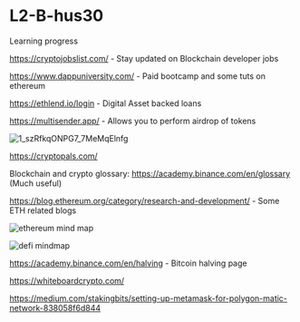 # L2-B-hus30


Learning progress



https://cryptojobslist.com/ - Stay updated on Blockchain developer jobs

https://www.dappuniversity.com/ - Paid bootcamp and some tuts on ethereum

https://ethlend.io/login - Digital Asset backed loans

https://multisender.app/ - Allows you to perform airdrop of tokens

![1_szRfkqONPG7_7MeMqElnfg](https://user-images.githubusercontent.com/59841174/134557052-949b0710-6b8d-466a-a465-21571700842d.jpg)

https://cryptopals.com/



Blockchain and crypto glossary: https://academy.binance.com/en/glossary (Much useful)

https://blog.ethereum.org/category/research-and-development/ - Some ETH related blogs

![ethereum mind map](https://user-images.githubusercontent.com/59841174/138242637-82ca939d-fb23-4038-bc08-e45362bc8584.PNG)

![defi mindmap](https://user-images.githubusercontent.com/59841174/138242693-c35a2830-ab2a-4d48-941d-a8ef279d77aa.PNG)

https://academy.binance.com/en/halving - Bitcoin halving page

https://whiteboardcrypto.com/

https://medium.com/stakingbits/setting-up-metamask-for-polygon-matic-network-838058f6d844
